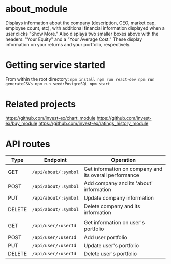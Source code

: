 # about_module
Displays information about the company (description, CEO, market cap, 
employee count, etc), with additional financial information displayed 
when a user clicks "Show More." Also displays two smaller boxes above 
with the headers: "Your Equity" and a "Your Average Cost." These display
information on your returns and your portfolio, respectively.

# Getting service started
From within the root directory:
``
npm install
npm run react-dev
npm run generateCSVs
npm run seed:PostgreSQL
npm start
``

# Related projects
https://github.com/invest-ex/chart_module
https://github.com/invest-ex/buy_module
https://github.com/invest-ex/ratings_history_module

# API routes

| Type   | Endpoint                       | Operation                                                    |
|--------|--------------------------------|--------------------------------------------------------------|
| GET    | `/api/about/:symbol`           | Get information on company and its overall performance       |
| POST   | `/api/about/:symbol`           | Add company and its 'about' information                      |
| PUT    | `/api/about/:symbol`           | Update company information                                   |
| DELETE | `/api/about/:symbol`           | Delete company and its information                           |
|        |                                |                                                              |
| GET    | `/api/user/:userId`            | Get information on user's portfolio                          |
| POST   | `/api/user/:userId`            | Add user portfolio                                           |
| PUT    | `/api/user/:userId`            | Update user's portfolio                                      |
| DELETE | `/api/user/:userId`            | Delete user's portfolio                                      |